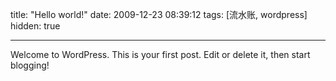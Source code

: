 title: "Hello world!"
date: 2009-12-23 08:39:12
tags: [流水账, wordpress]
hidden: true

---

Welcome to WordPress. This is your first post. Edit or delete it, then start blogging!

